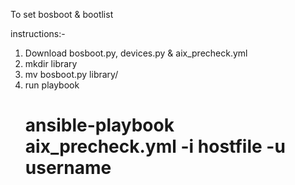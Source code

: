 To set bosboot & bootlist

instructions:-
  1. Download bosboot.py, devices.py & aix_precheck.yml
  2. mkdir library
  3. mv bosboot.py library/
  4. run playbook
      # ansible-playbook aix_precheck.yml -i hostfile -u username
